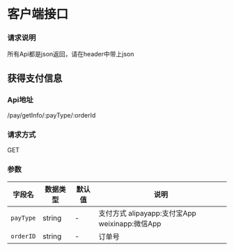 # 客户端接口
### 请求说明
所有Api都是json返回，请在header中带上json

## 获得支付信息
### Api地址
/pay/getInfo/:payType/:orderId
### 请求方式
GET
### 参数
| 字段名 | 数据类型 | 默认值 | 说明 |
| ----- | ------- | ----- | --- |
| `payType` | string | - | 支付方式 alipayapp:支付宝App weixinapp:微信App |
| `orderID` | string | - | 订单号 |
